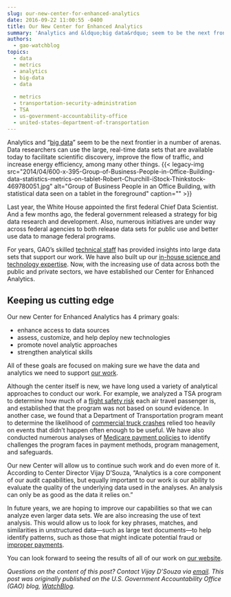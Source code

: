 ```yaml
---
slug: our-new-center-for-enhanced-analytics
date: 2016-09-22 11:00:55 -0400
title: Our New Center for Enhanced Analytics
summary: 'Analytics and &ldquo;big data&rdquo; seem to be the next frontier in a number of arenas. Data researchers can use the large, real-time data sets that are available today to facilitate scientific discovery, improve the flow of traffic, and increase energy efficiency, among many other things. Last year, the White House appointed the first federal Chief'
authors:
  - gao-watchblog
topics:
  - data
  - metrics
  - analytics
  - big-data
  - data
  
  - metrics
  - transportation-security-administration
  - TSA
  - us-government-accountability-office
  - united-states-department-of-transportation
---
```


Analytics and “<a href="https://blog.gao.gov/2015/03/10/big-data-101-using-large-scale-data-mining-to-find-fraud/" target="_blank">big data</a>” seem to be the next frontier in a number of arenas. Data researchers can use the large, real-time data sets that are available today to facilitate scientific discovery, improve the flow of traffic, and increase energy efficiency, among many other things. {{< legacy-img src="2014/04/600-x-395-Group-of-Business-People-in-Office-Building-data-statistics-metrics-on-tablet-Robert-Churchill-iStock-Thinkstock-469780051.jpg" alt="Group of Business People in an Office Building, with statistical data seen on a tablet in the foreground" caption="" >}}

Last year, the White House appointed the first federal Chief Data Scientist. And a few months ago, the federal government released a strategy for big data research and development. Also, numerous initiatives are under way across federal agencies to both release data sets for public use and better use data to manage federal programs.

For years, GAO’s skilled <a href="https://blog.gao.gov/2014/10/29/introducing-gaos-technical-chiefs/" target="_blank">technical staff</a> has provided insights into large data sets that support our work. We have also built up our <a href="https://blog.gao.gov/2016/05/18/science-and-technology-at-gao/" target="_blank">in-house science and technology expertise</a>. Now, with the increasing use of data across both the public and private sectors, we have established our Center for Enhanced Analytics.

## Keeping us cutting edge

Our new Center for Enhanced Analytics has 4 primary goals:

  * enhance access to data sources
  * assess, customize, and help deploy new technologies
  * promote novel analytic approaches
  * strengthen analytical skills

All of these goals are focused on making sure we have the data and analytics we need to support <a href="http://gao.gov/about/products/?utm_source=blog&utm_medium=social&utm_campaign=watchblog" target="_blank">our work</a>.

Although the center itself is new, we have long used a variety of analytical approaches to conduct our work. For example, we analyzed a TSA program to determine how much of a <a href="http://www.gao.gov/products/GAO-14-159?utm_source=blog&utm_medium=social&utm_campaign=watchblog" target="_blank">flight safety risk</a> each air travel passenger is, and established that the program was not based on sound evidence. In another case, we found that a Department of Transportation program meant to determine the likelihood of <a href="http://www.gao.gov/products/GAO-14-114?utm_source=blog&utm_medium=social&utm_campaign=watchblog" target="_blank">commercial truck crashes</a> relied too heavily on events that didn’t happen often enough to be useful. We have also conducted numerous analyses of <a href="http://www.gao.gov/key_issues/medicare_payment_management_integrity/issue_summary?utm_source=blog&utm_medium=social&utm_campaign=watchblog" target="_blank">Medicare payment policies</a> to identify challenges the program faces in payment methods, program management, and safeguards.

Our new Center will allow us to continue such work and do even more of it. According to Center Director Vijay D’Souza, “Analytics is a core component of our audit capabilities, but equally important to our work is our ability to evaluate the quality of the underlying data used in the analyses. An analysis can only be as good as the data it relies on.”

In future years, we are hoping to improve our capabilities so that we can analyze even larger data sets. We are also increasing the use of text analysis. This would allow us to look for key phrases, matches, and similarities in unstructured data—such as large text documents—to help identify patterns, such as those that might indicate potential fraud or <a href="https://blog.gao.gov/2014/08/14/what-exactly-are-improper-payments/" target="_blank">improper payments</a>.

You can look forward to seeing the results of all of our work on <a href="http://www.gao.gov/?utm_source=blog&utm_medium=social&utm_campaign=watchblog" target="_blank">our website</a>.

 _Questions on the content of this post? Contact Vijay D’Souza via [email](mailto:Dsouzav@gao.gov)._
_This post was originally published on the U.S. Government Accountability Office (GAO) blog, [WatchBlog](https://blog.gao.gov/)._
